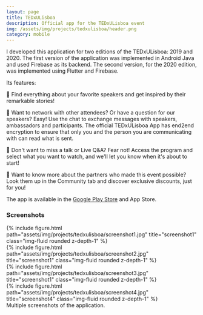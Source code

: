 ```yaml
---
layout: page
title: TEDxULisboa
description: Official app for the TEDxULisboa event
img: /assets/img/projects/tedxulisboa/header.png
category: mobile
---
```


I developed this application for two editions of the TEDxULisboa: 2019 and 2020. The first version of the application was implemented in Android Java and used Firebase as its backend. The second version, for the 2020 edition, was implemented using Flutter and Firebase.

Its features:

🎤 Find everything about your favorite speakers and get inspired by their remarkable stories!

💬 Want to network with other attendees? Or have a question for our speakers? Easy! Use the chat to exchange messages with speakers, ambassadors and participants. The official TEDxULisboa App has end2end encryption to ensure that only you and the person you are communicating with can read what is sent.

📅 Don't want to miss a talk or Live Q&A? Fear not! Access the program and select what you want to watch, and we'll let you know when it's about to start!

🤝 Want to know more about the partners who made this event possible? Look them up in the Community tab and discover exclusive discounts, just for you!

The app is available in the [Google Play Store](https://play.google.com/store/apps/details?id=com.tedxulisboa.tedxulisboa20&hl=en_AU) and App Store.

### Screenshots

<div class="row">
    <div class="col-sm mt-3 mt-md-0">
        {% include figure.html path="assets/img/projects/tedxulisboa/screenshot1.jpg" title="screenshot1" class="img-fluid rounded z-depth-1" %}
    </div>
    <div class="col-sm mt-3 mt-md-0">
        {% include figure.html path="assets/img/projects/tedxulisboa/screenshot2.jpg" title="screenshot1" class="img-fluid rounded z-depth-1" %}
    </div>
    <div class="col-sm mt-3 mt-md-0">
        {% include figure.html path="assets/img/projects/tedxulisboa/screenshot3.jpg" title="screenshot1" class="img-fluid rounded z-depth-1" %}
    </div>
    <div class="col-sm mt-3 mt-md-0">
        {% include figure.html path="assets/img/projects/tedxulisboa/screenshot4.jpg" title="screenshot4" class="img-fluid rounded z-depth-1" %}
    </div>
</div>
<div class="caption">
    Multiple screenshots of the application.
</div>
